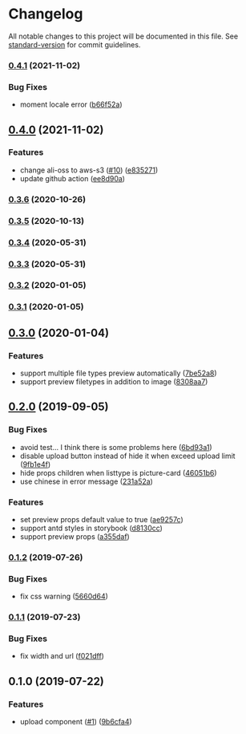 # Changelog

All notable changes to this project will be documented in this file. See [standard-version](https://github.com/conventional-changelog/standard-version) for commit guidelines.

### [0.4.1](https://github.com/36node/sketch/compare/v0.4.0...v0.4.1) (2021-11-02)


### Bug Fixes

* moment locale error ([b66f52a](https://github.com/36node/sketch/commit/b66f52a))



## [0.4.0](https://github.com/36node/sketch/compare/v0.3.6...v0.4.0) (2021-11-02)


### Features

* change ali-oss to aws-s3 ([#10](https://github.com/36node/sketch/issues/10)) ([e835271](https://github.com/36node/sketch/commit/e835271))
* update github action ([ee8d90a](https://github.com/36node/sketch/commit/ee8d90a))



### [0.3.6](https://github.com/36node/sketch/compare/v0.3.5...v0.3.6) (2020-10-26)



### [0.3.5](https://github.com/36node/sketch/compare/v0.3.4...v0.3.5) (2020-10-13)



### [0.3.4](https://github.com/36node/sketch/compare/v0.3.3...v0.3.4) (2020-05-31)



### [0.3.3](https://github.com/36node/sketch/compare/v0.3.2...v0.3.3) (2020-05-31)



### [0.3.2](https://github.com/36node/sketch/compare/v0.3.1...v0.3.2) (2020-01-05)



### [0.3.1](https://github.com/36node/sketch/compare/v0.3.0...v0.3.1) (2020-01-05)



## [0.3.0](https://github.com/36node/sketch/compare/v0.2.0...v0.3.0) (2020-01-04)


### Features

* support multiple file types preview automatically ([7be52a8](https://github.com/36node/sketch/commit/7be52a8))
* support preview filetypes in addition to image ([8308aa7](https://github.com/36node/sketch/commit/8308aa7))



## [0.2.0](https://github.com/36node/sketch/compare/v0.1.2...v0.2.0) (2019-09-05)


### Bug Fixes

* avoid test... I think there is some problems here ([6bd93a1](https://github.com/36node/sketch/commit/6bd93a1))
* disable upload button instead of hide it when exceed upload limit ([9fb1e4f](https://github.com/36node/sketch/commit/9fb1e4f))
* hide props children when listtype is picture-card ([46051b6](https://github.com/36node/sketch/commit/46051b6))
* use chinese in error message ([231a52a](https://github.com/36node/sketch/commit/231a52a))


### Features

* set preview props default value to true ([ae9257c](https://github.com/36node/sketch/commit/ae9257c))
* support antd styles in storybook ([d8130cc](https://github.com/36node/sketch/commit/d8130cc))
* support preview props ([a355daf](https://github.com/36node/sketch/commit/a355daf))



### [0.1.2](https://github.com/36node/sketch/compare/v0.1.1...v0.1.2) (2019-07-26)


### Bug Fixes

* fix css warning ([5660d64](https://github.com/36node/sketch/commit/5660d64))



### [0.1.1](https://github.com/36node/sketch/compare/v0.1.0...v0.1.1) (2019-07-23)


### Bug Fixes

* fix width and url ([f021dff](https://github.com/36node/sketch/commit/f021dff))



## 0.1.0 (2019-07-22)


### Features

* upload component ([#1](https://github.com/36node/sketch/issues/1)) ([9b6cfa4](https://github.com/36node/sketch/commit/9b6cfa4))
